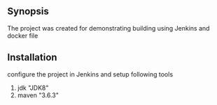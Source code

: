 ## Synopsis

The project was created for demonstrating building using Jenkins and docker file

## Installation

configure the project in Jenkins and setup following tools
1. jdk "JDK8"
2. maven "3.6.3" 